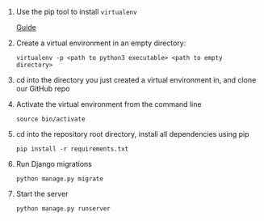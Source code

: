 1. Use the pip tool to install `virtualenv`

    [Guide](http://docs.python-guide.org/en/latest/dev/virtualenvs/)

2. Create a virtual environment in an empty directory: 

    `virtualenv -p <path to python3 executable> <path to empty directory>`

3. cd into the directory you just created a virtual environment in, and clone our GitHub repo

4. Activate the virtual environment from the command line

    `source bin/activate`

5. cd into the repository root directory, install all dependencies using pip

    `pip install -r requirements.txt`

6. Run Django migrations

    `python manage.py migrate`

7. Start the server

    `python manage.py runserver`


